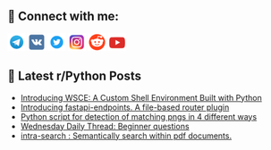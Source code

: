 ## 🔎 Connect with me:
[<img src="https://github.com/bullbesh/bullbesh/blob/main/images/Telegram.png" width="32" height="32" />](https://t.me/bullbesh)
[<img src="https://github.com/bullbesh/bullbesh/blob/main/images/VK.png" width="32" height="32" />](https://vk.com/bullbesh)
[<img src="https://github.com/bullbesh/bullbesh/blob/main/images/Twitter.png" width="32" height="32" />](https://twitter.com/bullbesh1)
[<img src="https://github.com/bullbesh/bullbesh/blob/main/images/Instagram.png" width="32" height="32" />](https://www.instagram.com/bullbesh)
[<img src="https://github.com/bullbesh/bullbesh/blob/main/images/Reddit.png" width="32" height="32" />](https://www.reddit.com/user/bullbesh)
[<img src="https://github.com/bullbesh/bullbesh/blob/main/images/YouTube.png" width="32" height="32" />](https://www.youtube.com/channel/UCtfjRs6uzgq5mfm8S06WTcg)

## 📕 Latest r/Python Posts
<!-- BLOG-POST-LIST:START -->
- [Introducing WSCE: A Custom Shell Environment Built with Python](https://www.reddit.com/r/Python/comments/1f8sslp/introducing_wsce_a_custom_shell_environment_built/)
- [Introducing fastapi-endpoints. A file-based router plugin](https://www.reddit.com/r/Python/comments/1f8sf9n/introducing_fastapiendpoints_a_filebased_router/)
- [Python script for detection of matching pngs in 4 different ways](https://www.reddit.com/r/Python/comments/1f8kvlk/python_script_for_detection_of_matching_pngs_in_4/)
- [Wednesday Daily Thread: Beginner questions](https://www.reddit.com/r/Python/comments/1f8f4hr/wednesday_daily_thread_beginner_questions/)
- [intra-search : Semantically search within pdf documents.](https://www.reddit.com/r/Python/comments/1f8adlk/intrasearch_semantically_search_within_pdf/)
<!-- BLOG-POST-LIST:END -->
